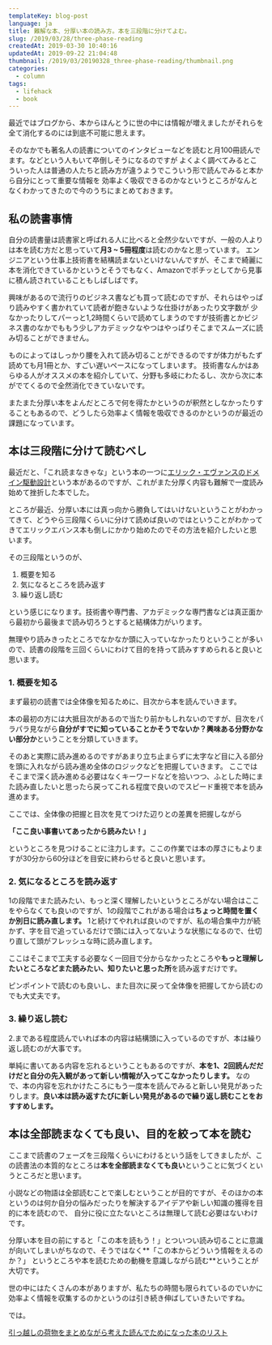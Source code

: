 ```yaml
---
templateKey: blog-post
language: ja
title: 難解な本、分厚い本の読み方。本を三段階に分けてよむ。
slug: /2019/03/28/three-phase-reading
createdAt: 2019-03-30 10:40:16
updatedAt: 2019-09-22 21:04:48
thumbnail: /2019/03/20190328_three-phase-reading/thumbnail.png
categories:
  - column
tags:
  - lifehack
  - book
---
```


最近ではブログから、本からほんとうに世の中には情報が増えましたがそれらを全て消化するのには到底不可能に思えます。


そのなかでも著名人の読書についてのインタビューなどを読むと月100冊読んでます。などという人もいて卒倒しそうになるのですが
よくよく調べてみるとこういった人は普通の人たちと読み方が違うようでこういう形で読んでみると本から自分にとって重要な情報を
効率よく吸収できるのかなというところがなんとなくわかってきたので今のうちにまとめておきます。

<div class="adsense"></div>


## 私の読書事情

自分の読書量は読書家と呼ばれる人に比べると全然少ないですが、一般の人よりは本を読む方だと思っていて**月3 ~ 5冊程度**は読むのかなと思っています。
エンジニアという仕事上技術書を結構読まないといけないんですが、そこまで綺麗に本を消化できているかというとそうでもなく、Amazonでポチッとしてから見事に積ん読されていることもしばしばです。

興味があるので流行りのビジネス書なども買って読むのですが、それらはやっぱり読みやすく書かれていて読者が飽きないような仕掛けがあったり文字数が
少なかったりしてパーっと1,2時間くらいで読めてしまうのですが技術書とかビジネス書のなかでももう少しアカデミックなやつはやっぱりそこまでスムーズに読み切ることができません。

ものによってはしっかり腰を入れて読み切ることができるのですが体力がもたず読めても月1冊とか、すごい遅いペースになってしまいます。
技術書なんかはあらゆる人がオススメの本を紹介していて、分野も多岐にわたるし、次から次に本がでてくるので全然消化できていないです。

またまた分厚い本をよんだところで何を得たかというのが釈然としなかったりすることもあるので、どうしたら効率よく情報を吸収できるのかというのが最近の課題になっています。


## 本は三段階に分けて読むべし

最近だと、「これ読まなきゃな」という本の一つに[エリック・エヴァンスのドメイン駆動設計](https://amzn.to/2UcDXui)という本があるのですが、これがまた分厚く内容も難解で一度読み始めて挫折した本でした。

ところが最近、分厚い本には真っ向から勝負してはいけないということがわかってきて、どうやら三段階くらいに分けて読めば良いのではということがわかってきてエリックエバンス本も倒しにかかり始めたのでその方法を紹介したいと思います。

その三段階というのが、

1. 概要を知る
2. 気になるところを読み返す
3. 繰り返し読む

という感じになります。技術書や専門書、アカデミックな専門書などは真正面から最初から最後まで読み切ろうとすると結構体力がいります。

無理やり読みきったところでなかなか頭に入っていなかったりということが多いので、読書の段階を三回くらいにわけて目的を持って読みすすめられると良いと思います。


### 1. 概要を知る

まず最初の読書では全体像を知るために、目次から本を読んでいきます。

本の最初の方には大抵目次があるので当たり前かもしれないのですが、目次をパラパラ見ながら**自分がすでに知っていることかそうでないか？興味ある分野かない部分か**ということを分類していきます。


そのあと実際に読み進めるのですがあまり立ち止まらずに太字など目に入る部分を頭に入れながら読み進め全体のロジックなどを把握していきます。
ここではそこまで深く読み進める必要はなくキーワードなどを拾いつつ、ふとした時にまた読み直したいと思ったら戻ってこれる程度で良いのでスピード重視で本を読み進めます。

ここでは、全体像の把握と目次を見てつけた辺りとの差異を把握しながら

**「ここ良い事書いてあったから読みたい！」**

というところを見つけることに注力します。ここの作業では本の厚さにもよりますが30分から60分ほどを目安に終わらせると良いと思います。


### 2. 気になるところを読み返す

1の段階でまた読みたい、もっと深く理解したいというところがない場合はここをやらなくても良いのですが、1の段階でこれがある場合は**ちょっと時間を置くか別日に読み直します。**
1と続けてやれれば良いのですが、私の場合集中力が続かず、字を目で追っているだけで頭には入ってないような状態になるので、仕切り直して頭がフレッシュな時に読み直します。

ここはそこまで工夫する必要なく一回目で分からなかったところや**もっと理解したいところなどまた読みたい、知りたいと思った所**を読み返すだけです。

ピンポイントで読むのも良いし、また目次に戻って全体像を把握してから読むのでも大丈夫です。


### 3. 繰り返し読む


2.まである程度読んでいれば本の内容は結構頭に入っているのですが、本は繰り返し読むのが大事です。


単純に書いてある内容を忘れるということもあるのですが、**本を1、2回読んだだけだと自分の先入観があって新しい情報が入ってこなかったりします。**
なので、本の内容を忘れかけたころにもう一度本を読んでみると新しい発見があったりします。**良い本は読み返すたびに新しい発見があるので繰り返し読むことをおすすめします。**


## 本は全部読まなくても良い、目的を絞って本を読む

ここまで読書のフェーズを三段階くらいにわけるという話をしてきましたが、この読書法の本質的なところは**本を全部読まなくても良い**ということに気づくというところだと思います。

小説などの物語は全部読むことで楽しむということが目的ですが、そのほかの本というのは何か自分の悩みだったりを解決するアイデアや新しい知識の獲得を目的に本を読むので、
自分に役に立たないところは無理して読む必要はないわけです。

分厚い本を目の前にすると「この本を読もう！」とついつい読み切ることに意識が向いてしまいがちなので、そうではなく**「この本からどういう情報をえるのか？」
というところや本を読むための動機を意識しながら読む**ということが大切です。

世の中にはたくさんの本がありますが、私たちの時間も限られているのでいかに効率よく情報を収集するのかというのは引き続き伸ばしていきたいですね。

では。

<div class="related-post">
  <a href="/2019/09/22/summary-of-useful-books">引っ越しの荷物をまとめながら考えた読んでためになった本のリスト</a>
</div>
